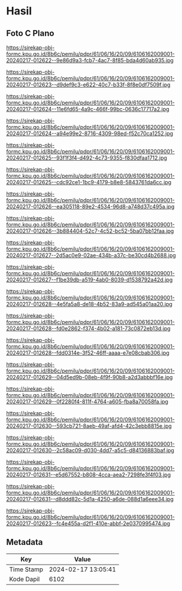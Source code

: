 # Hasil

## Foto C Plano

https://sirekap-obj-formc.kpu.go.id/8b6c/pemilu/pdpr/61/06/16/20/09/6106162009001-20240217-012622--9e86d9a3-fcb7-4ac7-8f85-bda4d60ab935.jpg

https://sirekap-obj-formc.kpu.go.id/8b6c/pemilu/pdpr/61/06/16/20/09/6106162009001-20240217-012623--d9def9c3-e622-40c7-b33f-8f8e0df7509f.jpg

https://sirekap-obj-formc.kpu.go.id/8b6c/pemilu/pdpr/61/06/16/20/09/6106162009001-20240217-012624--11e6fd65-4a9c-466f-99bc-0636c17717a2.jpg

https://sirekap-obj-formc.kpu.go.id/8b6c/pemilu/pdpr/61/06/16/20/09/6106162009001-20240217-012624--a94e99e2-8716-4309-98ed-f52c70ca1252.jpg

https://sirekap-obj-formc.kpu.go.id/8b6c/pemilu/pdpr/61/06/16/20/09/6106162009001-20240217-012625--93f1f3f4-d492-4c73-9355-f830dfaa1712.jpg

https://sirekap-obj-formc.kpu.go.id/8b6c/pemilu/pdpr/61/06/16/20/09/6106162009001-20240217-012625--cdc92ce1-1bc9-4179-b8e8-5843761da6cc.jpg

https://sirekap-obj-formc.kpu.go.id/8b6c/pemilu/pdpr/61/06/16/20/09/6106162009001-20240217-012626--ea305118-89e2-4534-96d8-a748d37c495a.jpg

https://sirekap-obj-formc.kpu.go.id/8b6c/pemilu/pdpr/61/06/16/20/09/6106162009001-20240217-012626--3b884404-52c7-4c52-bc52-5ba07bb12faa.jpg

https://sirekap-obj-formc.kpu.go.id/8b6c/pemilu/pdpr/61/06/16/20/09/6106162009001-20240217-012627--2d5ac0e9-02ae-434b-a37c-be30cd4b2688.jpg

https://sirekap-obj-formc.kpu.go.id/8b6c/pemilu/pdpr/61/06/16/20/09/6106162009001-20240217-012627--f1be39db-a519-4ab0-8039-d1538792a42d.jpg

https://sirekap-obj-formc.kpu.go.id/8b6c/pemilu/pdpr/61/06/16/20/09/6106162009001-20240217-012628--4e5fa5a8-de18-4b52-83a9-ad545a01aa20.jpg

https://sirekap-obj-formc.kpu.go.id/8b6c/pemilu/pdpr/61/06/16/20/09/6106162009001-20240217-012628--fd0e2862-f374-4b02-a181-73c0872eb13d.jpg

https://sirekap-obj-formc.kpu.go.id/8b6c/pemilu/pdpr/61/06/16/20/09/6106162009001-20240217-012628--fdd0314e-3f52-46ff-aaaa-e7e08cbab306.jpg

https://sirekap-obj-formc.kpu.go.id/8b6c/pemilu/pdpr/61/06/16/20/09/6106162009001-20240217-012629--04d5ed9b-08eb-4f9f-90b8-a2d3abbbf16e.jpg

https://sirekap-obj-formc.kpu.go.id/8b6c/pemilu/pdpr/61/06/16/20/09/6106162009001-20240217-012629--0f2280f4-811f-4764-a605-fba8a70058fa.jpg

https://sirekap-obj-formc.kpu.go.id/8b6c/pemilu/pdpr/61/06/16/20/09/6106162009001-20240217-012630--593cb721-8aeb-49af-afd4-42c3ebb8815e.jpg

https://sirekap-obj-formc.kpu.go.id/8b6c/pemilu/pdpr/61/06/16/20/09/6106162009001-20240217-012630--2c58ac09-d030-4dd7-a5c5-d84136883baf.jpg

https://sirekap-obj-formc.kpu.go.id/8b6c/pemilu/pdpr/61/06/16/20/09/6106162009001-20240217-012631--e5d67552-b808-4cca-aea2-7298fe3f4f03.jpg

https://sirekap-obj-formc.kpu.go.id/8b6c/pemilu/pdpr/61/06/16/20/09/6106162009001-20240217-012631--d8ddd82c-5d1a-4250-a6de-088d1a6eee34.jpg

https://sirekap-obj-formc.kpu.go.id/8b6c/pemilu/pdpr/61/06/16/20/09/6106162009001-20240217-012623--fc4e455a-d2f1-410e-abbf-2e0370995474.jpg


## Metadata

| Key        | Value               |
| ---------- | ------------------- |
| Time Stamp | 2024-02-17 13:05:41 |
| Kode Dapil | 6102                |



